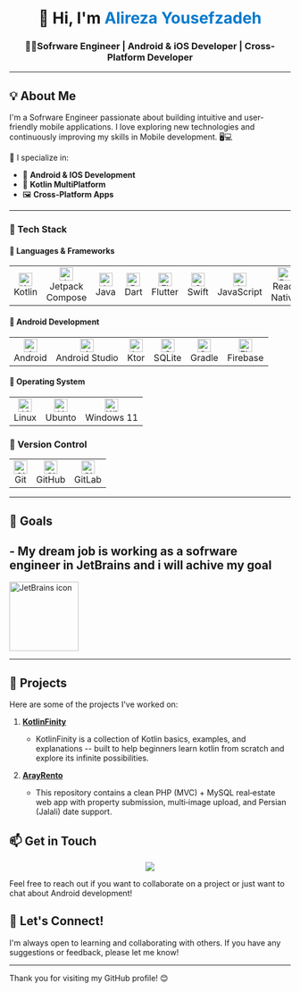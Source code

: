 <!-- Profile -->

<h1 align="center">👋 Hi, I'm <span style="color:#007acc">Alireza Yousefzadeh</span></h1>
<h3 align="center">🧑‍💻Sofrware Engineer | Android & iOS Developer | Cross-Platform Developer</h3>

---

## 💡 About Me

I'm a Sofrware Engineer passionate about building intuitive and user-friendly mobile applications. I love exploring new technologies and continuously improving my skills in Mobile development. 🖥️💻

🧠 I specialize in:

- 📱 **Android & IOS Development**
- 🧩 **Kotlin MultiPlatform**
- 🖼️ **Cross-Platform Apps**

---

### 🚀 Tech Stack

#### 🧱 Languages & Frameworks

<div>
<table>
  <tr>
    <td align="center"><img src="https://icon.icepanel.io/Technology/svg/Kotlin.svg" width="24" alt="Kotlin"/><br>Kotlin</td>
    <td align="center"><img src="https://blogger.googleusercontent.com/img/b/R29vZ2xl/AVvXsEjC97Z8BResg5dlPqczsRCFhP6zewWX0X0e7fVPG-G7PuUZwwZVsi9OPoqJYkgqT2h0FI95SsmWzVEgpt8b8HAqFiIxZ98TFtY4lE0b8UrtVJ2HrJebRwl6C9DslsQDl9KnBIrdHS6LtkY/s1600/jetpack+compose+icon_RGB.png"  width="24" alt="Jetpack Compose"/><br>Jetpack Compose</td>
    <td align="center"><img src="https://icon.icepanel.io/Technology/svg/Java.svg" width="24" alt="Java"/><br>Java</td>
    <td align="center"><img src="https://icon.icepanel.io/Technology/svg/Dart.svg" width="24" alt="Dart"/><br>Dart</td>
    <td align="center"><img src="https://icon.icepanel.io/Technology/svg/Flutter.svg" width="24" alt="Flutter"/><br>Flutter</td>
    <td align="center"><img src="https://icon.icepanel.io/Technology/svg/Swift.svg" width="24" alt="Swift"/><br>Swift</td>
    <td align="center"><img src="https://icon.icepanel.io/Technology/svg/JavaScript.svg" width="24" alt="JavaScript"/><br>JavaScript</td>
    <td align="center"><img src="https://icon.icepanel.io/Technology/svg/React.svg" width="24" alt="React Native"/><br>React Native</td>
  </tr>
</table>
</div>

#### 🛒 Android Development

<div>
<table>
  <tr>
    <td align="center"><img src="https://icon.icepanel.io/Technology/svg/Android.svg" width="24" alt="Android"/><br>Android</td>
    <td align="center"><img src="https://icon.icepanel.io/Technology/png-shadow-512/Android-Studio.png" width="24" alt="Android Studio"/><br>Android Studio</td>
    <td align="center"><img src="https://icon.icepanel.io/Technology/svg/Ktor.svg" width="24" alt="ktor"/><br>Ktor</td>
    <td align="center"><img src="https://icon.icepanel.io/Technology/png-shadow-512/SQLite.png" width="24" alt="SQLite"/><br>SQLite</td>
    <td align="center"><img src="https://icon.icepanel.io/Technology/png-shadow-512/Gradle.png" width="24" alt="Gradle"/><br>Gradle</td>
    <td align="center"><img src="https://icon.icepanel.io/Technology/svg/Firebase.svg" width="24" alt="Firebase"/><br>Firebase</td>
  
  </tr>
</table>
</div>

#### 🤖 Operating System

<div>
<table>
  <tr>
    <td align="center"><img src="https://icon.icepanel.io/Technology/png-shadow-512/Linux.png" width="24" alt="Linux"/><br>Linux</td>
    <td align="center"><img src="https://icon.icepanel.io/Technology/svg/Ubuntu.svg" width="24" alt="Ubunto"/><br>Ubunto</td>
    <td align="center"><img src="https://icon.icepanel.io/Technology/svg/Windows-11.svg" width="24" alt="Windows 11"/><br>Windows 11</td>
  </tr>
</table>
</div>

### 🧪 Version Control

<div>
<table>
  <tr>
    <td align="center"><img src="https://icon.icepanel.io/Technology/svg/Git.svg" width="24" alt="Git"/><br>Git</td>
    <td align="center"><img src="https://icon.icepanel.io/Technology/png-shadow-512/GitHub.png" width="24" alt="GitHub"/><br>GitHub</td>
    <td align="center"><img src="https://icon.icepanel.io/Technology/svg/GitLab.svg" width="24" alt="GitLab"/><br>GitLab</td>
  </tr>
</table>
</div>

---

## 🎯 Goals

## - My dream job is working as a sofrware engineer in JetBrains and i will achive my goal
 <img src="https://icon.icepanel.io/Technology/svg/JetBrains.svg" alt="JetBrains icon" height="124" width="124">

---

## 📂 Projects

Here are some of the projects I've worked on:

1. **[KotlinFinity](https://github.com/33Alireza/KotlinFinity)**
   - KotlinFinity is a collection of Kotlin basics, examples, and explanations -- built to help beginners learn kotlin from scratch and explore its infinite possibilities.

2. **[ArayRento](https://github.com/ArayDevelopment/ArayRento)**
   - This repository contains a clean PHP (MVC) + MySQL real‑estate web app with property submission, multi‑image upload, and Persian (Jalali) date support.
  
## 📫 Get in Touch

<p align="center">
  <a href="https://www.linkedin.com/in/33alireza"><img src="https://img.icons8.com/color/28/linkedin.png"/></a>
</p>

Feel free to reach out if you want to collaborate on a project or just want to chat about Android development!

## 🤝 Let's Connect!

I'm always open to learning and collaborating with others. If you have any suggestions or feedback, please let me know!

---

Thank you for visiting my GitHub profile! 😊
<!---
33Alireza/33Alireza is a ✨ special ✨ repository because its `README.md` (this file) appears on your GitHub profile.
You can click the Preview link to take a look at your changes.
--->

